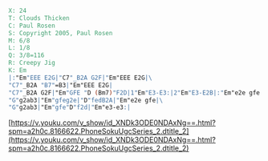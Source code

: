 ```abc
X: 24
T: Clouds Thicken
C: Paul Rosen
S: Copyright 2005, Paul Rosen
M: 6/8
L: 1/8
Q: 3/8=116
R: Creepy Jig
K: Em
|:"Em"EEE E2G|"C7"_B2A G2F|"Em"EEE E2G|\
"C7"_B2A "B7"=B3|"Em"EEE E2G|
"C7"_B2A G2F|"Em"GFE "D (Bm7)"F2D|1"Em"E3-E3:|2"Em"E3-E2B|:"Em"e2e gfe|
"G"g2ab3|"Em"gfeg2e|"D"fedB2A|"Em"e2e gfe|\
"G"g2ab3|"Em"gfe"D"f2d|"Em"e3-e3:|
```

[https://v.youku.com/v_show/id_XNDk3ODE0NDAxNg==.html?spm=a2h0c.8166622.PhoneSokuUgcSeries_2.dtitle_2](https://v.youku.com/v_show/id_XNDk3ODE0NDAxNg==.html?spm=a2h0c.8166622.PhoneSokuUgcSeries_2.dtitle_2)

